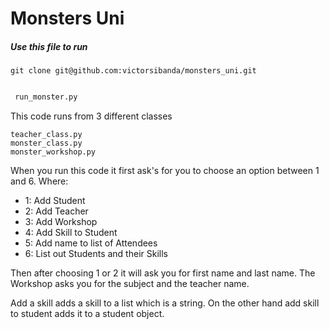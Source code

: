 # Monsters Uni 

##### Use this file to run 
```
git clone git@github.com:victorsibanda/monsters_uni.git
```

```python

 run_monster.py
```

This code runs from 3 different classes

```
teacher_class.py
monster_class.py
monster_workshop.py
```

When you run this code it first ask's for you to choose an option between 
1 and 6. Where:
- 1: Add Student 
- 2: Add Teacher 
- 3: Add Workshop 
- 4: Add Skill to Student 
- 5: Add name to list of Attendees 
- 6: List out Students and their Skills 

Then after choosing  1 or 2 it will ask you for first name and last name.
The Workshop asks you for the subject and the teacher name.

Add a skill adds a skill to a list which is a string. On the other hand add skill to student adds it to a student object.
